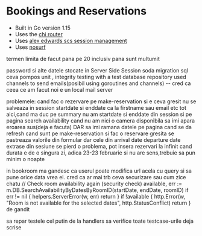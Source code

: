 # Bookings and Reservations

- Built in Go version 1.15
- Uses the [chi router](github.com/go-chi/chi)
- Uses [alex edwards scs session management](github.com/alexedwards/scs)
- Uses [nosurf](github.com/justinas/nosurf)

termen limita de facut pana pe 20 inclusiv pana sunt multumit

password si alte datele stocate in Server Side Session
soda migration sql ceva pompos
unit , integrity testing with a test database repository
used channels to send emails(posibil using goroutines and channels) -- cred ca ceea ce am facut noi e un local mail server

problemele:
cand fac o rezervare pe make-reservation si e ceva gresit nu se salveaza in session startdate si enddate ca la firstname sau email etc
tot aici,cand ma duc pe summary nu am startdate si enddate din session
si pe pagina search availability cand nu am nici o camera disponibila sa imi apara eroarea sus(deja e facuta) DAR sa imi ramana datele pe pagina cand se da refresh
cand sunt pe make-reservation si fac o reservare gresita se pastreaza valorile din formular dar cele din arrival date departure date extrase din sesiune se pierd
o problema, pot insera rezervari la infinit cand durata e de o singura zi, adica 23-23 februarie si nu are sens,trebuie sa pun minim o noapte

in bookroom ma gandesc ca userul poate modifica url acela cu query si sa pune orice data vrea el. cred ca ar mai trb ceva securizare sau cum zice chatu
// Check room availability again (security check)
available, err := m.DB.SearchAvailabilityByDatesByRoomID(startDate, endDate, roomID)
if err != nil {
helpers.ServerError(w, err)
return
}
if !available {
http.Error(w, "Room is not available for the selected dates", http.StatusConflict)
return
}
de gandit

sa repar testele cel putin de la handlers sa verifice toate testcase-urile deja scrise
